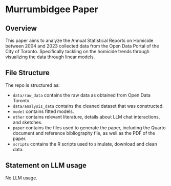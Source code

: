 # Murrumbidgee Paper

## Overview 

This paper aims to analyze the Annual Statistical Reports on Homicide between 2004 and 2023 collected data from the Open Data Portal of the City of Toronto. Specifically tackling on the homicide trends through visualizing the data through linear models. 

## File Structure

The repo is structured as:

-   `data/raw_data` contains the raw data as obtained from Open Data Toronto.
-   `data/analysis_data` contains the cleaned dataset that was constructed.
-   `model` contains fitted models. 
-   `other` contains relevant literature, details about LLM chat interactions, and sketches.
-   `paper` contains the files used to generate the paper, including the Quarto document and reference bibliography file, as well as the PDF of the paper. 
-   `scripts` contains the R scripts used to simulate, download and clean data.


## Statement on LLM usage

No LLM usage.